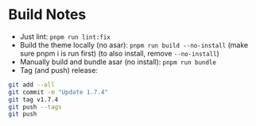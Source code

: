# Build Notes
- Just lint: `pnpm run lint:fix`
- Build the theme locally (no asar): `pnpm run build --no-install` (make sure pnpm i is run first) (to also install, remove `--no-install`)
- Manually build and bundle asar (no install): `pnpm run bundle`
- Tag (and push) release:
```sh
git add --all
git commit -m "Update 1.7.4"
git tag v1.7.4
git push --tags
git push
```

